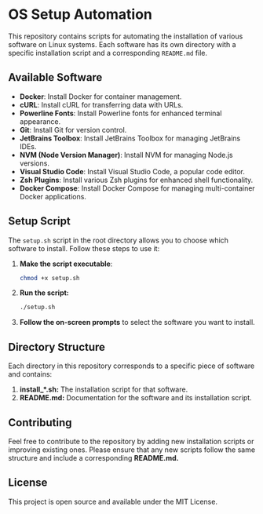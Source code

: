 # OS Setup Automation

This repository contains scripts for automating the installation of various software on Linux systems. Each software has its own directory with a specific installation script and a corresponding `README.md` file.

## Available Software

- **Docker**: Install Docker for container management.
- **cURL**: Install cURL for transferring data with URLs.
- **Powerline Fonts**: Install Powerline fonts for enhanced terminal appearance.
- **Git**: Install Git for version control.
- **JetBrains Toolbox**: Install JetBrains Toolbox for managing JetBrains IDEs.
- **NVM (Node Version Manager)**: Install NVM for managing Node.js versions.
- **Visual Studio Code**: Install Visual Studio Code, a popular code editor.
- **Zsh Plugins**: Install various Zsh plugins for enhanced shell functionality.
- **Docker Compose**: Install Docker Compose for managing multi-container Docker applications.

## Setup Script

The `setup.sh` script in the root directory allows you to choose which software to install. Follow these steps to use it:

1. **Make the script executable**:
   ```bash
   chmod +x setup.sh
2. **Run the script:**

    ```bash
    ./setup.sh
   
3. **Follow the on-screen prompts** to select the software you want to install.

## Directory Structure
Each directory in this repository corresponds to a specific piece of software and contains:

1. **install_*.sh:** The installation script for that software.
2. **README.md:** Documentation for the software and its installation script.

## Contributing
Feel free to contribute to the repository by adding new installation scripts or improving existing ones. Please ensure that any new scripts follow the same structure and include a corresponding **README.md.**

## License
This project is open source and available under the MIT License.
